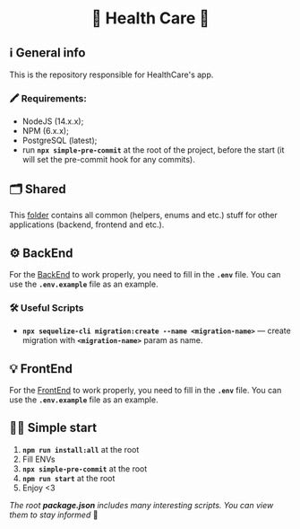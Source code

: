 <h1 align="center">
  🧬 Health Care 🧪
</h1>

## ℹ️ General info

This is the repository responsible for HealthCare's app.
### 🖍 Requirements:

- NodeJS (14.x.x);
- NPM (6.x.x);
- PostgreSQL (latest);
- run **`npx simple-pre-commit`** at the root of the project, before the start (it will set the pre-commit hook for any commits).

## 🗂 Shared

This [folder](./shared) contains all common (helpers, enums and etc.) stuff for other applications (backend, frontend and etc.).

## ⚙️ BackEnd

For the [BackEnd](./backend) to work properly, you need to fill in the **`.env`** file. You can use the **`.env.example`** file as an example.

### 🛠 Useful Scripts

* **`npx sequelize-cli migration:create --name <migration-name>`** — create migration with **`<migration-name>`** param as name.


## 💡 FrontEnd

For the [FrontEnd](./frontend) to work properly, you need to fill in the **`.env`** file. You can use the **`.env.example`** file as an example.

## 🏃‍♂️ Simple start

1. **`npm run install:all`** at the root
2. Fill ENVs
3. **`npx simple-pre-commit`** at the root
4. **`npm run start`** at the root
5. Enjoy <3

*The root **package.json** includes many interesting scripts. You can view them to stay informed* 🙌
